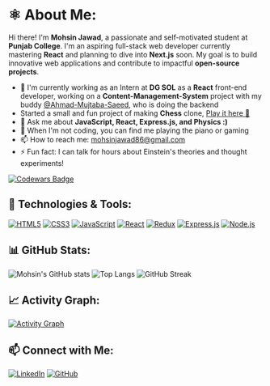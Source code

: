 # ⚛ About Me:
Hi there! I'm **Mohsin Jawad**, a passionate and self-motivated student at **Punjab College**. I'm an aspiring full-stack web developer currently mastering **React** and planning to dive into **Next.js** soon. My goal is to build innovative web applications and contribute to impactful **open-source projects**.

- 🌱 I'm currently working as an Intern at **DG SOL** as a **React** front-end developer, working on a **Content-Management-System** project with my buddy [@Ahmad-Mujtaba-Saeed](https://github.com/Ahmad-Mujtaba-Saeed), who is doing the backend
- Started a small and fun project of making **Chess** clone, [Play it here 🤩](https://core-coder101.github.io/Chess/)
- 💬 Ask me about **JavaScript, React, Express.js, and Physics :)**
- 🎹 When I'm not coding, you can find me playing the piano or gaming
- 📫 How to reach me: [mohsinjawad86@gmail.com](mailto:mohsinjawad86@gmail.com)
- ⚡ Fun fact: I can talk for hours about Einstein's theories and thought experiments!

[![Codewars Badge](https://www.codewars.com/users/core-coder101/badges/large)](https://www.codewars.com/users/core-coder101)

## 🔧 Technologies & Tools:
[![HTML5](https://img.shields.io/badge/-HTML5-E34F26?style=flat-square&logo=html5&logoColor=white)](https://developer.mozilla.org/en-US/docs/Web/Guide/HTML/HTML5)
[![CSS3](https://img.shields.io/badge/-CSS3-1572B6?style=flat-square&logo=css3)](https://developer.mozilla.org/en-US/docs/Web/CSS)
[![JavaScript](https://img.shields.io/badge/-JavaScript-F7DF1E?style=flat-square&logo=javascript&logoColor=black)](https://developer.mozilla.org/en-US/docs/Web/JavaScript)
[![React](https://img.shields.io/badge/-React-61DAFB?style=flat-square&logo=react&logoColor=white)](https://reactjs.org/)
[![Redux](https://img.shields.io/badge/-Redux-764ABC?style=flat-square&logo=redux&logoColor=white)](https://redux.js.org/)
[![Express.js](https://img.shields.io/badge/-Express.js-000000?style=flat-square&logo=express&logoColor=white)](https://expressjs.com/)
[![Node.js](https://img.shields.io/badge/-Node.js-339933?style=flat-square&logo=node.js&logoColor=white)](https://nodejs.org/)


## 📊 GitHub Stats:
![Mohsin's GitHub stats](https://github-readme-stats.vercel.app/api?username=core-coder101&show_icons=true&theme=radical)
![Top Langs](https://github-readme-stats.vercel.app/api/top-langs/?username=core-coder101&layout=compact&theme=radical)
![GitHub Streak](https://github-readme-streak-stats.herokuapp.com/?user=core-coder101&theme=radical)

## 📈 Activity Graph:
[![Activity Graph](https://github-readme-activity-graph.vercel.app/graph?username=core-coder101)](https://github.com/core-coder101/github-readme-activity-graph)

## 📫 Connect with Me:
[![LinkedIn](https://img.shields.io/badge/-LinkedIn-0077B5?style=flat-square&logo=linkedin&logoColor=white)](https://www.linkedin.com/in/mohsin-jawad-2039a8286/)
[![GitHub](https://img.shields.io/badge/-GitHub-181717?style=flat-square&logo=github&logoColor=white)](https://github.com/core-coder101)
